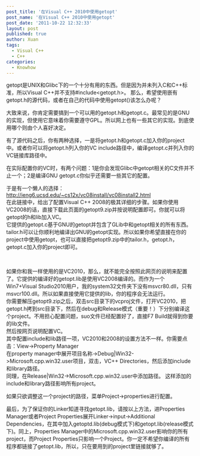 ```yaml
---
post_title: '在Visual C++ 2010中使用getopt'
post_name: '在Visual C++ 2010中使用getopt'
post_date: '2011-10-22 12:32:33'
layout: post
published: true
author: Xuan
tags:
  - Visual C++
  - C++
categories:
  - Knowhow
---
```


getopt是UNIX和Glibc下的一个十分有用的东西。但是因为并未列入C和C++标准，所以Visual C++并不支持\#include\<getopt.h\>。 
那么，希望使用嵌有getopt.h的源代码，或者在自己的代码中使用getopt()该怎么办呢？

大致来说，你肯定需要搞到一个可以用的getopt.h和getopt.c。最常见的是GNU的实现，但使用它意味着你需要遵守GPL。所以网上也有一些其它的实现。到底使用哪个则由个人喜好决定。

有了源代码之后，你有两种选择，一是将getopt.h和getopt.c加入你的project中。或者你可以将getopt.h列入你的VC include路径中，编译getopt.c并列入你的VC链接库路径中。

在实际配置你的VC时，有两个问题：1是你会发现Glibc中getopt相关的C文件并不止一个；2是编译GNU getopt.c你似乎还需要一些其它的配置。

于是有一个懒人的选择：  
<http://ieng6.ucsd.edu/~cs12x/vc08install/vc08install2.html>   
在此链接中，给出了配置Visual C++ 2008的极其详细的步骤。如果你使用VC2008的话，直接下载此页面的getopt9.zip并按说明配置即可。你就可以将getopt的h和lib加入VC。    
它提供的getopt.c基于GNU的getopt并包含了GLib中和getopt相关的所有东西。tailor.h可以让你顺利地编译出GNU的getopt实现。所以如果你希望直接在你的project中使用getopt，也可以直接把getopt9.zip中的tailor.h，getopt.h，getopt.c加入你的project即可。

 

如果你和我一样使用的是VC2010，那么，就不能完全按照此网页的说明来配置了。它提供的编译好的getopt.lib是使用VC2008编译的。而作为一个Win7+Visual Studio2010用户，我的system32文件夹下没有msvcr80.dll，只有msvcr100.dll。所以如果直接使用它提供的lib，你的程序会无法运行。    
你需要解压getopt9.zip之后，双击src目录下的vcproj文件，打开VC2010，把getopt.h拷到src目录下，然后在debug和Release模式（重要！）下分别编译这个project。不用担心配置问题，suo文件已经配置好了，直接F7 Build就得到你要的lib文件。  
然后按网页说明配置VC。  
其中配置include和lib路径一项，VC2010和2008的设置方法不一样。你需要点击：View-\>Property Manager   
在property manager中展开项目名称-\>Debug\|Win32-\>Microsoft.cpp.win32.user项目，双击，VC++ Directories，然后添加include和library路径。  
同理，在Release\|Win32-\>Microsoft.cpp.win32.user中添加路径。
这样添加的include和library路径影响所有project。

如果只欲调整这一个project的路径，菜单Project-\>properties进行配置。

最后，为了保证你的Linker知道寻找getopt.lib，请按以上方法，进Properties Manager或者Project Properties展开Linker-\>input-\>Additional Dependencies，在其中加入getoptd.lib(debug模式下)和getopt.lib(release模式下)。同上，Properties Manager中的Microsoft.cpp.win32.user影响你的所有project，而Project Properties只影响一个Project。你一定不希望你编译的所有程序都链接了getopt.lib，所以，只在要用到的project里链接就够了。
